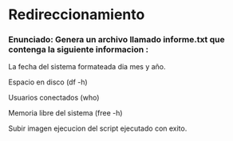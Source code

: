 # Redireccionamiento

### Enunciado: Genera un archivo llamado informe.txt que contenga la siguiente informacion : 

  La fecha del sistema formateada dia mes y año.

  Espacio en disco (df -h)
  
  Usuarios conectados (who)
  
  Memoria libre del sistema (free -h)
  
  Subir imagen ejecucion del script ejecutado con exito.
  

```
```

